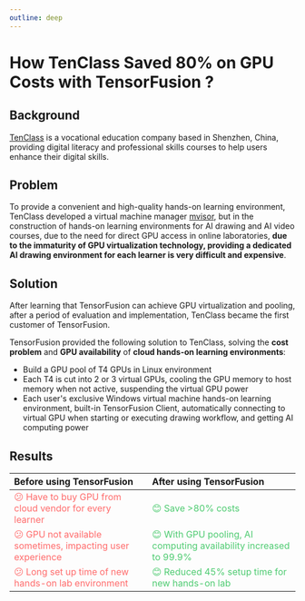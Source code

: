 ```yaml
---
outline: deep
---
```


# How TenClass Saved 80% on GPU Costs with TensorFusion ?

## Background

[TenClass](https://www.tenclass.com/) is a vocational education company based in Shenzhen, China, providing digital literacy and professional skills courses to help users enhance their digital skills.

## Problem

To provide a convenient and high-quality hands-on learning environment, TenClass developed a virtual machine manager [mvisor](https://github.com/tenclass/mvisor), but in the construction of hands-on learning environments for AI drawing and AI video courses, due to the need for direct GPU access in online laboratories, **due to the immaturity of GPU virtualization technology, providing a dedicated AI drawing environment for each learner is very difficult and expensive**.

## Solution

After learning that TensorFusion can achieve GPU virtualization and pooling, after a period of evaluation and implementation, TenClass became the first customer of TensorFusion.

TensorFusion provided the following solution to TenClass, solving the **cost problem** and **GPU availability** of **cloud hands-on learning environments**:

- Build a GPU pool of T4 GPUs in Linux environment
- Each T4 is cut into 2 or 3 virtual GPUs, cooling the GPU memory to host memory when not active, suspending the virtual GPU power
- Each user's exclusive Windows virtual machine hands-on learning environment, built-in TensorFusion Client, automatically connecting to virtual GPU when starting or executing drawing workflow, and getting AI computing power


## Results

| Before using TensorFusion | After using TensorFusion |
|:--------------------------|:--------------------------|
| <span style="color: #FF6B6B;">😕 Have to buy GPU from cloud vendor for every learner</span> | <span style="color: #4ECB71;">😊 Save >80% costs</span> |
| <span style="color: #FF6B6B;">😕 GPU not available sometimes, impacting user experience</span> | <span style="color: #4ECB71;">😊 With GPU pooling, AI computing availability increased to 99.9%</span> |
| <span style="color: #FF6B6B;">😕 Long set up time of new hands-on lab environment</span> | <span style="color: #4ECB71;">😊 Reduced 45% setup time for new hands-on lab</span> |